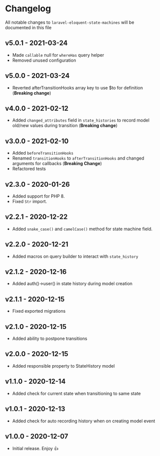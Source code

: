 # Changelog

All notable changes to `laravel-eloquent-state-machines` will be documented in this file

## v5.0.1 - 2021-03-24

- Made `callable` null for `whereHas` query helper
- Removed unused configuration

## v5.0.0 - 2021-03-24

- Reverted afterTransitionHooks array key to use $to for definition (**Breaking change**)
  
## v4.0.0 - 2021-02-12

- Added `changed_attributes` field in `state_histories` to record model old/new 
  values during transition (**Breaking change**)

## v3.0.0 - 2021-02-10

- Added `beforeTransitionHooks`
- Renamed `transitionHooks` to `afterTransitionHooks` and changed arguments for callbacks (**Breaking Change**)
- Refactored tests

## v2.3.0 - 2020-01-26

- Added support for PHP 8.
- Fixed `Str` import.

## v2.2.1 - 2020-12-22

- Added `snake_case()` and `camelCase()` method for state machine field.

## v2.2.0 - 2020-12-21

- Added macros on query builder to interact with `state_history`

## v2.1.2 - 2020-12-16

- Added auth()->user() in state history during model creation 

## v2.1.1 - 2020-12-15

- Fixed exported migrations

## v2.1.0 - 2020-12-15

- Added ability to postpone transitions

## v2.0.0 - 2020-12-15

- Added responsible property to StateHistory model

## v1.1.0 - 2020-12-14

- Added check for current state when transitioning to same state

## v1.0.1 - 2020-12-13

- Added check for auto recording history when on creating model event

## v1.0.0 - 2020-12-07

- Initial release. Enjoy 👍
